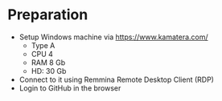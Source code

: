 # Preparation

* Setup Windows machine via https://www.kamatera.com/
    * Type A
    * CPU 4
    * RAM 8 Gb
    * HD: 30 Gb
* Connect to it using Remmina Remote Desktop Client (RDP)
* Login to GitHub in the browser


